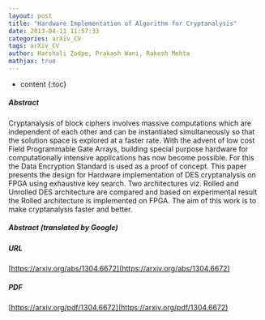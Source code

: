 ```yaml
---
layout: post
title: "Hardware Implementation of Algorithm for Cryptanalysis"
date: 2013-04-11 11:57:33
categories: arXiv_CV
tags: arXiv_CV
author: Harshali Zodpe, Prakash Wani, Rakesh Mehta
mathjax: true
---
```


* content
{:toc}

##### Abstract
Cryptanalysis of block ciphers involves massive computations which are independent of each other and can be instantiated simultaneously so that the solution space is explored at a faster rate. With the advent of low cost Field Programmable Gate Arrays, building special purpose hardware for computationally intensive applications has now become possible. For this the Data Encryption Standard is used as a proof of concept. This paper presents the design for Hardware implementation of DES cryptanalysis on FPGA using exhaustive key search. Two architectures viz. Rolled and Unrolled DES architecture are compared and based on experimental result the Rolled architecture is implemented on FPGA. The aim of this work is to make cryptanalysis faster and better.

##### Abstract (translated by Google)


##### URL
[https://arxiv.org/abs/1304.6672](https://arxiv.org/abs/1304.6672)

##### PDF
[https://arxiv.org/pdf/1304.6672](https://arxiv.org/pdf/1304.6672)


